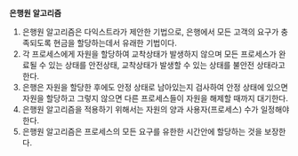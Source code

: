 **은행원 알고리즘**

1. 은행원 알고리즘은 다익스트라가 제안한 기법으로, 은행에서 모든 고객의 요구가 충족되도록 현금을 할당하는데서 유래한 기법이다.
2. 각 프로세스에게 자원을 할당하여 교착상태가 발생하지 않으며 모든 프로세스가 완료될 수 있는 상태를 안전상태, 교착상태가 발생할 수 있는 상태를 불안전 상태라고 한다.
3. 은행은 자원을 할당한 후에도 안정 상태로 남아있는지 검사하여 안정 상태에 있으면 자원을 할당하고 그렇지 않으면 다른 프로세스들이 자원을 해제할 때까지 대기한다.
4. 은행원 알고리즘을 적용하기 위해서는 자원의 양과 사용자(프로세스) 수가 일정해야 한다.
5. 은행원 알고리즘은 프로세스의 모든 요구를 유한한 시간안에 할당하는 것을 보장한다.